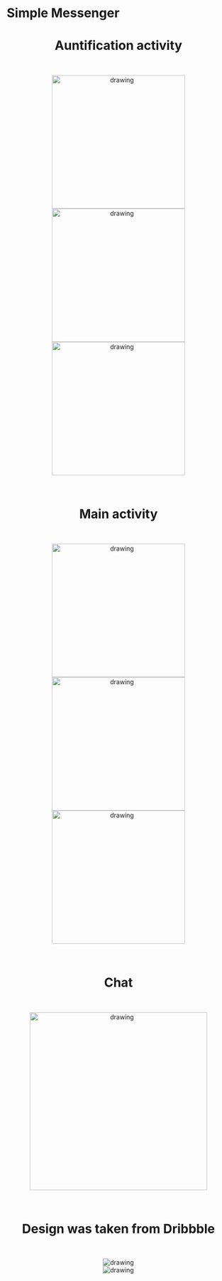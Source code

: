 # Simple Messenger

<h1 align="center">Auntification activity</h1><br>
<p align="center">
<img src="https://github.com/UBERMENSCHALONE/Resources/blob/master/Messenger/login.jpg" alt="drawing" width="300"/>
<img src="https://github.com/UBERMENSCHALONE/Resources/blob/master/Messenger/registration.jpg" alt="drawing" width="300"/>
<img src="https://github.com/UBERMENSCHALONE/Resources/blob/master/Messenger/forgot password.jpg" alt="drawing" width="300"/>
</p><br>

<h1 align="center">Main activity</h1><br>
<p align="center">
<img src="https://github.com/UBERMENSCHALONE/Resources/blob/master/Messenger/chats.jpg" alt="drawing" width="300"/>
<img src="https://github.com/UBERMENSCHALONE/Resources/blob/master/Messenger/users.jpg" alt="drawing" width="300"/>
<img src="https://github.com/UBERMENSCHALONE/Resources/blob/master/Messenger/profile.jpg" alt="drawing" width="300"/>
</p><br>

<h1 align="center">Chat</h1><br>
<p align="center">
<img src="https://github.com/UBERMENSCHALONE/Resources/blob/master/Messenger/chat.jpg" alt="drawing" width="400"/>
</p><br>


<h1 align="center">Design was taken from Dribbble</h1><br>
<p align="center">
<img src="https://github.com/UBERMENSCHALONE/Resources/blob/master/Messenger/Сhat.jpg" alt="drawing"/><br>
<img src="https://github.com/UBERMENSCHALONE/Resources/blob/master/Messenger/Authentication.jpg" alt="drawing"/>
</p>
